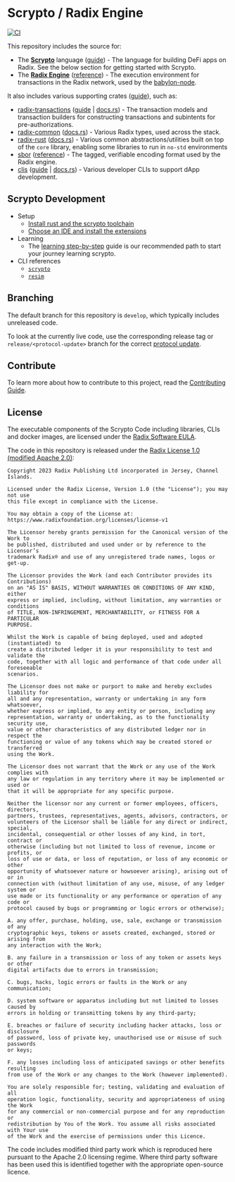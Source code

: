 # Scrypto / Radix Engine

[![CI](https://github.com/radixdlt/radixdlt-scrypto/actions/workflows/ci.yml/badge.svg)](https://github.com/radixdlt/radixdlt-scrypto/actions/workflows/ci.yml)

This repository includes the source for:
* The **[Scrypto](./scrypto)** language ([guide](https://docs.radixdlt.com/docs/scrypto-1)) - The language for building DeFi apps on Radix. See the below section for getting started with Scrypto.
* The **[Radix Engine](./radix-engine)** ([reference](https://docs.radixdlt.com/docs/engine-tech-docs)) - The execution environment for transactions in the Radix network, used by the [babylon-node](https://github.com/babylon-node).

It also includes various supporting crates ([guide](https://docs.radixdlt.com/docs/rust-libraries-overview)), such as:
* [radix-transactions](./radix-transactions/) ([guide](https://docs.radixdlt.com/docs/rust-libraries-overview) | [docs.rs](https://docs.rs/radix-transactions/latest/radix_transactions/)) - The transaction models and transaction builders for constructing transactions and subintents for pre-authorizations.
* [radix-common](./radix-common) ([docs.rs](https://docs.rs/radix-common/latest/radix_common/)) - Various Radix types, used across the stack.
* [radix-rust](./radix-rust) ([docs.rs](https://docs.rs/radix-rust/latest/radix_rust/)) - Various common abstractions/utilities built on top of the `core` library, enabling some libraries to run in `no-std` environments
* [sbor](./sbor/) ([reference](https://docs.radixdlt.com/docs/what-is-sbor)) - The tagged, verifiable encoding format used by the Radix engine.
* [clis](./radix-clis) ([guide](https://docs.radixdlt.com/docs/tools-for-scrypto) | [docs.rs](https://docs.rs/radix-clis/latest/radix_clis/)) - Various developer CLIs to support dApp development.

## Scrypto Development

- Setup
  - [Install rust and the scrypto toolchain](https://docs.radixdlt.com/docs/getting-rust-scrypto)
  - [Choose an IDE and install the extensions](https://docs.radixdlt.com/docs/choosing-an-ide)
- Learning
  - The [learning step-by-step](https://docs.radixdlt.com/docs/learning-step-by-step) guide is our recommended path to start your journey learning scrypto.
- CLI references
  - [`scrypto`](https://docs.radixdlt.com/docs/scrypto-cli-tool)
  - [`resim`](https://docs.radixdlt.com/docs/resim-radix-engine-simulator)

## Branching

The default branch for this repository is `develop`, which typically includes unreleased code.

To look at the currently live code, use the corresponding release tag or `release/<protocol-update>` branch for the correct [protocol update](https://docs.radixdlt.com/docs/protocol-updates).

## Contribute

To learn more about how to contribute to this project, read the [Contributing Guide](./CONTRIBUTING.md).

## License

The executable components of the Scrypto Code including libraries, CLIs and docker images, are licensed under the [Radix Software EULA](http://www.radixdlt.com/terms/genericEULA).


The code in this repository is released under the [Radix License 1.0 (modified Apache 2.0)](LICENSE):

```
Copyright 2023 Radix Publishing Ltd incorporated in Jersey, Channel Islands.

Licensed under the Radix License, Version 1.0 (the "License"); you may not use
this file except in compliance with the License.

You may obtain a copy of the License at:
https://www.radixfoundation.org/licenses/license-v1

The Licensor hereby grants permission for the Canonical version of the Work to
be published, distributed and used under or by reference to the Licensor’s
trademark Radix® and use of any unregistered trade names, logos or get-up.

The Licensor provides the Work (and each Contributor provides its Contributions)
on an "AS IS" BASIS, WITHOUT WARRANTIES OR CONDITIONS OF ANY KIND, either
express or implied, including, without limitation, any warranties or conditions
of TITLE, NON-INFRINGEMENT, MERCHANTABILITY, or FITNESS FOR A PARTICULAR
PURPOSE.

Whilst the Work is capable of being deployed, used and adopted (instantiated) to
create a distributed ledger it is your responsibility to test and validate the
code, together with all logic and performance of that code under all foreseeable
scenarios.

The Licensor does not make or purport to make and hereby excludes liability for
all and any representation, warranty or undertaking in any form whatsoever,
whether express or implied, to any entity or person, including any
representation, warranty or undertaking, as to the functionality security use,
value or other characteristics of any distributed ledger nor in respect the
functioning or value of any tokens which may be created stored or transferred
using the Work.

The Licensor does not warrant that the Work or any use of the Work complies with
any law or regulation in any territory where it may be implemented or used or
that it will be appropriate for any specific purpose.

Neither the licensor nor any current or former employees, officers, directors,
partners, trustees, representatives, agents, advisors, contractors, or
volunteers of the Licensor shall be liable for any direct or indirect, special,
incidental, consequential or other losses of any kind, in tort, contract or
otherwise (including but not limited to loss of revenue, income or profits, or
loss of use or data, or loss of reputation, or loss of any economic or other
opportunity of whatsoever nature or howsoever arising), arising out of or in
connection with (without limitation of any use, misuse, of any ledger system or
use made or its functionality or any performance or operation of any code or
protocol caused by bugs or programming or logic errors or otherwise);

A. any offer, purchase, holding, use, sale, exchange or transmission of any
cryptographic keys, tokens or assets created, exchanged, stored or arising from
any interaction with the Work;

B. any failure in a transmission or loss of any token or assets keys or other
digital artifacts due to errors in transmission;

C. bugs, hacks, logic errors or faults in the Work or any communication;

D. system software or apparatus including but not limited to losses caused by
errors in holding or transmitting tokens by any third-party;

E. breaches or failure of security including hacker attacks, loss or disclosure
of password, loss of private key, unauthorised use or misuse of such passwords
or keys;

F. any losses including loss of anticipated savings or other benefits resulting
from use of the Work or any changes to the Work (however implemented).

You are solely responsible for; testing, validating and evaluation of all
operation logic, functionality, security and appropriateness of using the Work
for any commercial or non-commercial purpose and for any reproduction or
redistribution by You of the Work. You assume all risks associated with Your use
of the Work and the exercise of permissions under this Licence.
```


The code includes modified third party work which is reproduced here pursuant to the Apache 2.0 licensing regime.
Where third party software has been used this is identified together with the appropriate open-source licence.